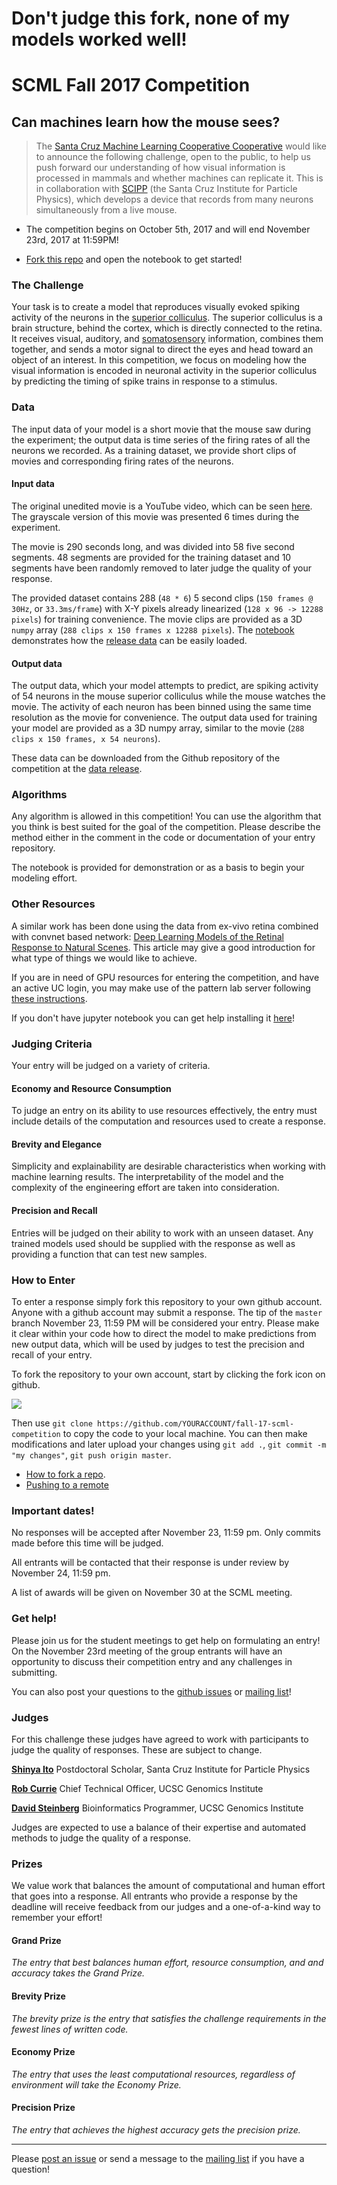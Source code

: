 # Don't judge this fork, none of my models worked well!
#
#



# SCML Fall 2017 Competition

## Can machines learn how the mouse sees?

> The [Santa Cruz Machine Learning Cooperative Cooperative](https://github.com/santacruzml/coop) would like to announce the following challenge, open to the public, to help us push forward our understanding of how visual information is processed in mammals and whether machines can replicate it. This is in collaboration with [SCIPP](http://scipp.ucsc.edu/) (the Santa Cruz Institute for Particle Physics), which develops a device that records from many neurons simultaneously from a live mouse.

* The competition begins on October 5th, 2017 and will end November 23rd, 2017 at 11:59PM!

* [Fork this repo](https://github.com/santacruzml/fall-17-scml-competition#fork-destination-box) and open the notebook to get started!

### The Challenge

Your task is to create a model that reproduces visually evoked spiking activity of the neurons in the [superior colliculus](https://en.wikipedia.org/wiki/Superior_colliculus). The superior colliculus is a brain structure, behind the cortex, which is directly connected to the retina. It receives visual, auditory, and [somatosensory](https://en.wikipedia.org/wiki/Somatosensory_evoked_potential) information, combines them together, and sends a motor signal to direct the eyes and head toward an object of an interest. In this competition, we focus on modeling how the visual information is encoded in neuronal activity in the superior colliculus by
predicting the timing of spike trains in response to a stimulus.

### Data

The input data of your model is a short movie that the mouse saw during the experiment; the output data is time series of the firing rates of all the neurons we recorded. As a training dataset, we provide short clips of movies and corresponding firing rates of the neurons.

#### Input data

The original unedited movie is a YouTube video, which can be seen [here](https://www.youtube.com/watch?v=fXNAPBo4dS0). The grayscale version of this movie was presented 6 times during the experiment.

The movie is 290 seconds long, and was divided into 58 five second segments. 48 segments are provided for the training dataset and 10 segments have been randomly removed to later judge the quality of your response.

The provided dataset contains 288 (`48 * 6`) 5 second clips (`150 frames @ 30Hz`, or `33.3ms/frame`) with X-Y pixels already linearized (`128 x 96 -> 12288 pixels`) for training convenience. The movie clips are provided as a 3D `numpy` array (`288 clips x 150 frames x 12288 pixels`). The  [notebook](https://github.com/santacruzml/fall-17-scml-competition/blob/master/scml-SuperiorColliculusCompetition.ipynb) demonstrates how the [release data](https://github.com/santacruzml/fall-17-scml-competition/releases/download/0.0-data/SCNeuronModelCompetition.mat) can be easily loaded.

#### Output data

The output data, which your model attempts to predict, are spiking activity of 54 neurons in the mouse superior colliculus while the mouse watches the movie. The activity of each neuron has been binned using the same time resolution as the movie for convenience. The output
data used for training your model are provided as a 3D numpy array, similar to the movie (`288 clips x 150 frames, x 54 neurons`).

These data can be downloaded from the Github repository of the competition at the
[data release](https://github.com/santacruzml/fall-17-scml-competition/releases/download/0.0-data/SCNeuronModelCompetition.mat).

### Algorithms

Any algorithm is allowed in this competition! You can use the algorithm that you think is best suited for the goal of the competition. Please describe the method either in the comment in the code or documentation of your entry repository.

The notebook is provided
for demonstration or as a basis to begin your modeling effort.

### Other Resources

A similar work has been done using the data from ex-vivo retina combined with convnet based network: [Deep Learning Models of the Retinal Response to Natural Scenes](https://arxiv.org/pdf/1702.01825.pdf). This article may give a good introduction for what type of things we would like to achieve.

If you are in need of GPU resources for entering the competition, and have an active UC login, you may make use of the pattern lab server following [these instructions](https://docs.google.com/a/ucsc.edu/document/d/1DplcVoEhQ-x5D1G-mfIL3Ck_6nOoYLcBdmPArm88dug/edit?usp=sharing).

If you don't have jupyter notebook you can get help installing it [here](http://jupyter.readthedocs.io/en/latest/install.html)!

### Judging Criteria

Your entry will be judged on a variety of criteria.

#### Economy and Resource Consumption

To judge an entry on its ability to use resources effectively, the entry must include details of the computation and resources used to create a response.

#### Brevity and Elegance

Simplicity and explainability are desirable characteristics when working with machine learning results. The interpretability of the model and the complexity of the engineering effort are taken into consideration.

#### Precision and Recall

Entries will be judged on their ability to work with an unseen dataset. Any trained models used should be supplied with the response as well as providing a function that can test new samples.

### How to Enter

To enter a response simply fork this repository to your own github account. Anyone with a github account may submit a response. The tip of the `master` branch November 23, 11:59 PM will be considered your entry. Please make it clear within your code how to direct the model to make predictions from new output data, which will be used by judges to test the precision and recall of your entry.

To fork the repository to your own account, start by clicking the fork icon on github.

<a href="https://github.com/santacruzml/fall-17-scml-competition#fork-destination-box"><img src="https://help.github.com/assets/images/help/repository/fork_button.jpg" /></a>

Then use `git clone https://github.com/YOURACCOUNT/fall-17-scml-competition` to copy the code to your local machine. You can then make modifications and later upload your changes using `git add .`, `git commit -m "my changes"`, `git push origin master`.

* [How to fork a repo](https://help.github.com/articles/fork-a-repo/).
* [Pushing to a remote](https://help.github.com/articles/pushing-to-a-remote/)

### Important dates!

No responses will be accepted after November 23, 11:59 pm. Only commits made before this time will be judged.

All entrants will be contacted that their response is under review by November 24, 11:59 pm.

A list of awards will be given on November 30 at the SCML meeting.

### Get help!

Please join us for the student meetings to get help on formulating an entry! On the November 23rd meeting of the group entrants will have an opportunity to discuss their competition entry and any challenges in submitting.

You can also post your questions to the [github issues](https://github.com/santacruzml/fall-17-scml-competition/issues) or [mailing list](https://groups.google.com/forum/?utm_medium=email&utm_source=footer#!forum/thesmc)!

### Judges

For this challenge these judges have agreed to work with participants to judge the quality of responses. These are subject to change.

<b><a href="https://www.linkedin.com/in/shinya-ito-21297473/">Shinya Ito</a></b>
Postdoctoral Scholar, Santa Cruz Institute for Particle Physics

<b><a href="https://www.linkedin.com/in/rcurrie/">Rob Currie</a></b>
Chief Technical Officer, UCSC Genomics Institute

<b><a href="https://www.linkedin.com/in/david4096/">David Steinberg</a></b>
Bioinformatics Programmer, UCSC Genomics Institute

Judges are expected to use a balance of their expertise and automated methods to judge the quality of a response.

### Prizes

We value work that balances the amount of computational and human effort that goes into a response. All entrants who provide a response by the deadline will receive feedback from our judges and a one-of-a-kind way to remember your effort!

#### Grand Prize
*The entry that best balances human effort, resource consumption, and and accuracy takes the Grand Prize.*

#### Brevity Prize
*The brevity prize is the entry that satisfies the challenge requirements in the fewest lines of written code.*

#### Economy Prize

*The entry that uses the least computational resources, regardless of environment will take the Economy Prize.*

#### Precision Prize

*The entry that achieves the highest accuracy gets the precision prize.*

<hr />

Please [post an issue](https://github.com/santacruzml/fall-17-scml-competition/issues) or send a message to the [mailing list](https://groups.google.com/forum/?utm_medium=email&utm_source=footer#!forum/thesmc) if you have a question!

